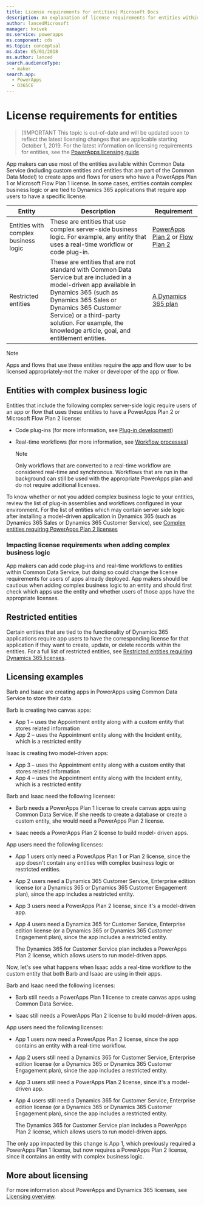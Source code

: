 ```yaml
---
title: License requirements for entities| Microsoft Docs
description: An explanation of license requirements for entities within Common Data Service.
author: lancedMicrosoft
manager: kvivek
ms.service: powerapps
ms.component: cds
ms.topic: conceptual
ms.date: 05/01/2018
ms.author: lanced
search.audienceType: 
  - maker
search.app: 
  - PowerApps
  - D365CE
---
```


# License requirements for entities

> [!IMPORTANT
> This topic is out-of-date and will be updated soon to reflect the latest licensing changes that are applicable starting October 1, 2019. For the latest information on licensing requirements for entities, see the [PowerApps licensing guide](https://go.microsoft.com/fwlink/?linkid=2085130).

App makers can use most of the entities available within Common Data Service (including custom entities and entities that are part of the Common Data Model) to create apps and flows for users who have a PowerApps Plan 1 or Microsoft Flow Plan 1 license. In some cases, entities contain complex business logic or are tied to Dynamics 365 applications that require app users to have a specific license. 


|Entity    |Description    |Requirement    |
|---------|---------|---------|
|Entities with complex business logic   | These are entities that use complex server-side business logic. For example, any entity that uses a real-time workflow or code plug-in.       |  [PowerApps Plan 2](https://powerapps.microsoft.com/pricing/) or [Flow Plan 2](https://flow.microsoft.com/pricing/)        |
|Restricted entities  |  These are entities that are not standard with Common Data Service but are included in a model-driven app available in Dynamics 365 (such as Dynamics 365 Sales or Dynamics 365 Customer Service) or a third-party solution. For example, the knowledge article, goal, and entitlement entities.     |  [A Dynamics 365 plan](https://dynamics.microsoft.com/pricing/)      | 


> [!NOTE]
> Apps and flows that use these entities require the app and flow user to be licensed appropriately-not the maker or developer of the app or flow.

## Entities with complex business logic
Entities that include the following complex server-side logic require users of an app or flow that uses these entities to have a PowerApps Plan 2 or Microsoft Flow Plan 2 license:

* Code plug-ins (for more information, see [Plug-in development](/powerapps/developer/common-data-service/plug-ins))
* Real-time workflows (for more information, see [Workflow processes](/flow/workflow-processes))

    > [!NOTE]
    >  Only workflows that are converted to a real-time workflow are considered real-time and synchronous. Workflows that are run in the background can still be used with the appropriate PowerApps plan and do not require additional licenses.

To know whether or not you added complex business logic to your entities, review the list of plug-in assemblies and workflows configured in your environment. For the list of entities which may contain server side logic after installing a model-driven application in Dynamics 365 (such as Dynamics 365 Sales or Dynamics 365 Customer Service), see [Complex entities requiring PowerApps Plan 2 licenses](data-platform-complex-entities.md)  

### Impacting license requirements when adding complex business logic
App makers can add code plug-ins and real-time workflows to entities within Common Data Service, but doing so could change the license requirements for users of apps already deployed. App makers should be cautious when adding complex business logic to an entity and should first check which apps use the entity and whether users of those apps have the appropriate licenses.

## Restricted entities
Certain entities that are tied to the functionality of Dynamics 365 applications require app users to have the corresponding license for that application if they want to create, update, or delete records within the entities. For a full list of restricted entities, see [Restricted entities requiring Dynamics 365 licenses](data-platform-restricted-entities.md).

## Licensing examples
Barb and Isaac are creating apps in PowerApps using Common Data Service to store their data.

Barb is creating two canvas apps:

* App 1 &ndash; uses the Appointment entity along with a custom entity that stores related information
* App 2 &ndash; uses the Appointment entity along with the Incident entity, which is a restricted entity

Isaac is creating two model-driven apps:

* App 3 &ndash; uses the Appointment entity along with a custom entity that stores related information
* App 4 &ndash; uses the Appointment entity along with the Incident entity, which is a restricted entity

Barb and Isaac need the following licenses:
* Barb needs a PowerApps Plan 1 license to create canvas apps using Common Data Service. If she needs to create a database or create a custom entity, she would need a PowerApps Plan 2 license.

* Isaac needs a PowerApps Plan 2 license to build model- driven apps.

App users need the following licenses:
* App 1 users only need a PowerApps Plan 1 or Plan 2 license, since the app doesn't contain any entities with complex business logic or restricted entities.

* App 2 users need a Dynamics 365 Customer Service, Enterprise edition license (or a Dynamics 365 or Dynamics 365 Customer Engagement plan), since the app includes a restricted entity.

* App 3 users need a PowerApps Plan 2 license, since it's a model-driven app.

* App 4 users need a Dynamics 365 for Customer Service, Enterprise edition license (or a Dynamics 365 or Dynamics 365 Customer Engagement plan), since the app includes a restricted entity.

    The Dynamics 365 for Customer Service plan includes a PowerApps Plan 2 license, which allows users to run model-driven apps.

Now, let's see what happens when Isaac adds a real-time workflow to the custom entity that both Barb and Isaac are using in their apps.

Barb and Isaac need the following licenses:
* Barb still needs a PowerApps Plan 1 license to create canvas apps using Common Data Service.

* Isaac still needs a PowerApps Plan 2 license to build model-driven apps.

App users need the following licenses:
* App 1 users now need a PowerApps Plan 2 license, since the app contains an entity with a real-time workflow.

* App 2 users still need a Dynamics 365 for Customer Service, Enterprise edition license (or a Dynamics 365 or Dynamics 365 Customer Engagement plan), since the app includes a restricted entity. 

* App 3 users still need a PowerApps Plan 2 license, since it's a model-driven app.

* App 4 users still need a Dynamics 365 for Customer Service, Enterprise edition license (or a Dynamics 365 or Dynamics 365 Customer Engagement plan), since the app includes a restricted entity.

    The Dynamics 365 for Customer Service plan includes a PowerApps Plan 2 license, which allows users to run model-driven apps.

The only app impacted by this change is App 1, which previously required a PowerApps Plan 1 license, but now requires a PowerApps Plan 2 license, since it contains an entity with complex business logic. 

## More about licensing
For more information about PowerApps and Dynamics 365 licenses, see [Licensing overview](../../administrator/pricing-billing-skus.md).
